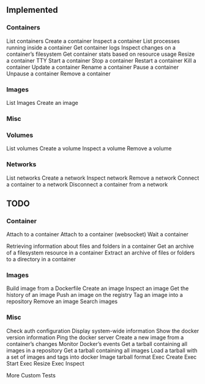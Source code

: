
## Implemented

### Containers
List containers
Create a container
Inspect a container
List processes running inside a container
Get container logs
Inspect changes on a container’s filesystem
Get container stats based on resource usage
Resize a container TTY
Start a container
Stop a container
Restart a container
Kill a container
Update a container
Rename a container
Pause a container
Unpause a container
Remove a container

### Images
List Images
Create an image

### Misc

### Volumes
List volumes
Create a volume
Inspect a volume
Remove a volume

### Networks
List networks
Create a network
Inspect network
Remove a network
Connect a container to a network
Disconnect a container from a network

## TODO

### Container
Attach to a container
Attach to a container (websocket)
Wait a container

Retrieving information about files and folders in a container
Get an archive of a filesystem resource in a container
Extract an archive of files or folders to a directory in a container


### Images
Build image from a Dockerfile
Create an image
Inspect an image
Get the history of an image
Push an image on the registry
Tag an image into a repository
Remove an image
Search images


### Misc
Check auth configuration
Display system-wide information
Show the docker version information
Ping the docker server
Create a new image from a container’s changes
Monitor Docker’s events
Get a tarball containing all images in a repository
Get a tarball containing all images
Load a tarball with a set of images and tags into docker
Image tarball format
Exec Create
Exec Start
Exec Resize
Exec Inspect


More Custom Tests
